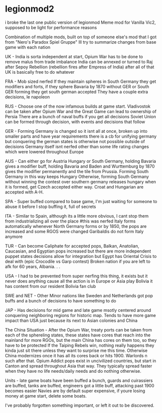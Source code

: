 # legionmod2
i broke the last one
public version of legionmod Meme mod for Vanilla Vic2, supposed to be light for performance reasons

Combination of multiple mods, built on top of someone else's mod that I got from "Nero's Paradox Spiel Gruppe" Ill try to summarize changes from base game with each nation

UK - India is sorta independent at start, Opium War has to be done to remove malus from trade imbalance India can be annexed or turned to Raj after Sepoy Rebellion (rebellion fires after Empress of India) after all of that UK is basically free to do whatever

FRA - Mob sized nerfed If they maintain spheres in South Germany they get modifiers and forts, if they sphere Bavaria by 1870 without GER or South GER forming they get south german accepted They have a couple extra decisions, le napoleon

RUS - Choose one of the now infamous builds at game start. Vladivostok can be taken after Opium War and the Great Game can lead to ownership of Persia There are a bunch of naval buffs if you get all decisions Soviet Union can be formed through decision, with events and decisions that follow

GER - Forming Germany is changed so it isnt all at once, broken up into smaller parts and have year requirements there is a cb for unifying germany but conquering the german states is otherwise not possible outside of decisions Germany itself isnt nerfed other than some life rating changes which were lowered throughout Europe

AUS - Can either go for Austria Hungary or South Germany, holding Bavaria gives a modifier buff, holding Bavaria and Baden and Wurttemburg by 1870 gives the modifier permanently and the tile from Prussia. Forming South Germany in this way keeps Hungary Otherwise, forming South Germany without winning the contest over southern germany releases hungary when it is formed, get Czech accepted either way. Croat and Hungarian are accepted with A-H.

SPA - Super buffed compared to base game, I'm just waiting for someone to abuse it before I stop buffing it, full of secrets

ITA - Similar to Spain, although its a little more obvious, I cant stop them from industrializing all over the place #this was nerfed Italy forms automatically whenever North Germany forms or by 1850, the pops are increased and some RGOS were changed Garibaldis do not form Italy anymore

TUR - Can become Caliphate for accepted pops, Balkan, Anatolian, Caucasian, and Egyptian pops increased but there are more independent puppet states decisions allow for integration but Egypt has Oriental Crisis to deal with (epic Crocodile vs Garp contest) Broken nation if you are left to afk for 60 years, Albania. . .

USA - I had to be prevented from super nerfing this thing, it exists but it never does anything cause all the action is in Europe or Asia play Bolivia it has content from our resident Bolivia fan club

SWE and NET - Other Minor nations like Sweden and Netherlands got pop buffs and a bunch of decisions to have something to do

JAP - Has decisions for mid game and late game msotly centered around conquering neighboring regions for historic map. Tends to have more game impact than USA just because its next to Asian colonies and China

The China Situation - After the Opium War, treaty ports can be taken from each of the sphereling states, these states have cores that reach into the mainland for more RGOs, but the main China has cores on them too, so they have to be protected If the Taiping Rebels win, nothing really happens they kinda just sit there unless they want to surprise me this time. Otherwise China modernizes once it has all its cores back or hits 1900. Warlords n such after that. Opium Addict pops exist in uncivilized countries, but start in Canton and spread throughout Asia that way. They typically spread faster when they have no life needs/daily needs and do nothing otherwise.

Units - late game boats have been buffed a bunch, guards and cuirassiers are buffed, tanks are buffed, engineers got a little buff, attacking past 1900 becomes easier Navies are by default super expensive, if youre losing money at game start, delete some boats.

I've probably forgotten something important, or left it out to be discovered.
